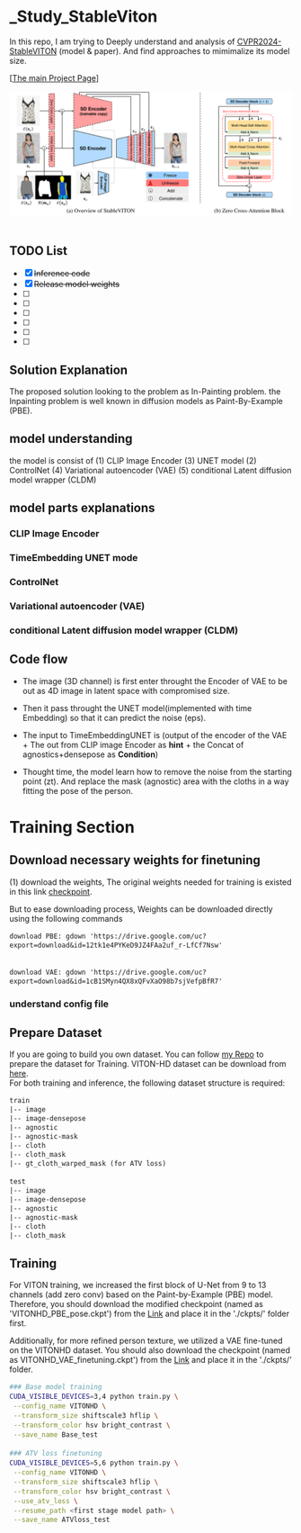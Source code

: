 # _Study_StableViton
In this repo, I am trying to Deeply understand and analysis of [CVPR2024-StableVITON](https://arxiv.org/abs/2312.01725) (model &amp; paper). And find approaches to mimimalize its model size.

[[The main Project Page](https://rlawjdghek.github.io/StableVITON/)]&nbsp;

![teaser](assets/method_overview2.png)&nbsp;

## TODO List
- [x] ~~Inference code~~
- [x] ~~Release model weights~~
- [ ] 
- [ ] 
- [ ] 
- [ ] 
- [ ] 
- [ ] 

## Solution Explanation 

The proposed solution looking to the problem as In-Painting problem. the Inpainting problem is well known in diffusion models as Paint-By-Example (PBE).

## model understanding

the model is consist of 
(1) CLIP Image Encoder
(3) UNET model
(2) ControlNet 
(4) Variational autoencoder (VAE)
(5) conditional Latent diffusion model wrapper (CLDM)

## model parts explanations

### CLIP Image Encoder

### TimeEmbedding UNET mode

### ControlNet

### Variational autoencoder (VAE)

### conditional Latent diffusion model wrapper (CLDM)

## Code flow

- The image (3D channel) is first enter throught the Encoder of VAE to be out as 4D image in latent space with compromised size.

- Then it pass throught the UNET model(implemented with time Embedding) so that it can predict the noise (eps).

- The input to TimeEmbeddingUNET is (output of the encoder of the VAE + The out from CLIP image Encoder as **hint** + the Concat of agnostics+densepose as **Condition**) 

- Thought time, the model learn how to remove the noise from the starting point (zt). And replace the mask (agnostic) area with the cloths in a way fitting the pose of the person.


# Training Section
## Download necessary weights for finetuning

(1) download the weights,  The original weights needed for training is existed in this link [checkpoint](https://kaistackr-my.sharepoint.com/:f:/g/personal/rlawjdghek_kaist_ac_kr/EjzAZHJu9MlEoKIxG4tqPr0BM_Ry20NHyNw5Sic2vItxiA?e=5mGa1c).

But to ease downloading process, Weights can be downloaded directly using the following commands

```
download PBE: gdown 'https://drive.google.com/uc?export=download&id=12tk1e4PYKeD9JZ4FAa2uf_r-LfCf7Nsw'


download VAE: gdown 'https://drive.google.com/uc?export=download&id=1cB1SMyn4QX8xQFvXaO98b7sjVefpBfR7'

```
### understand config file



## Prepare Dataset
If you are going to build you own dataset. You can follow [my Repo]() to prepare the dataset for Training.
VITON-HD dataset can be download from [here](https://github.com/shadow2496/VITON-HD).<br>
For both training and inference, the following dataset structure is required:

```
train
|-- image
|-- image-densepose
|-- agnostic
|-- agnostic-mask
|-- cloth
|-- cloth_mask
|-- gt_cloth_warped_mask (for ATV loss)

test
|-- image
|-- image-densepose
|-- agnostic
|-- agnostic-mask
|-- cloth
|-- cloth_mask
```

## Training
For VITON training, we increased the first block of U-Net from 9 to 13 channels (add zero conv) based on the Paint-by-Example (PBE) model. Therefore, you should download the modified checkpoint (named as 'VITONHD_PBE_pose.ckpt') from the [Link](https://kaistackr-my.sharepoint.com/:f:/g/personal/rlawjdghek_kaist_ac_kr/EjzAZHJu9MlEoKIxG4tqPr0BM_Ry20NHyNw5Sic2vItxiA?e=5mGa1c) and place it in the './ckpts/' folder first.

Additionally, for more refined person texture, we utilized a VAE fine-tuned on the VITONHD dataset. You should also download the checkpoint (named as VITONHD_VAE_finetuning.ckpt') from the [Link](https://kaistackr-my.sharepoint.com/:f:/g/personal/rlawjdghek_kaist_ac_kr/EjzAZHJu9MlEoKIxG4tqPr0BM_Ry20NHyNw5Sic2vItxiA?e=5mGa1c) and place it in the './ckpts/' folder.

```bash
### Base model training
CUDA_VISIBLE_DEVICES=3,4 python train.py \
 --config_name VITONHD \
 --transform_size shiftscale3 hflip \
 --transform_color hsv bright_contrast \
 --save_name Base_test

### ATV loss finetuning
CUDA_VISIBLE_DEVICES=5,6 python train.py \
 --config_name VITONHD \
 --transform_size shiftscale3 hflip \
 --transform_color hsv bright_contrast \
 --use_atv_loss \
 --resume_path <first stage model path> \
 --save_name ATVloss_test
```

